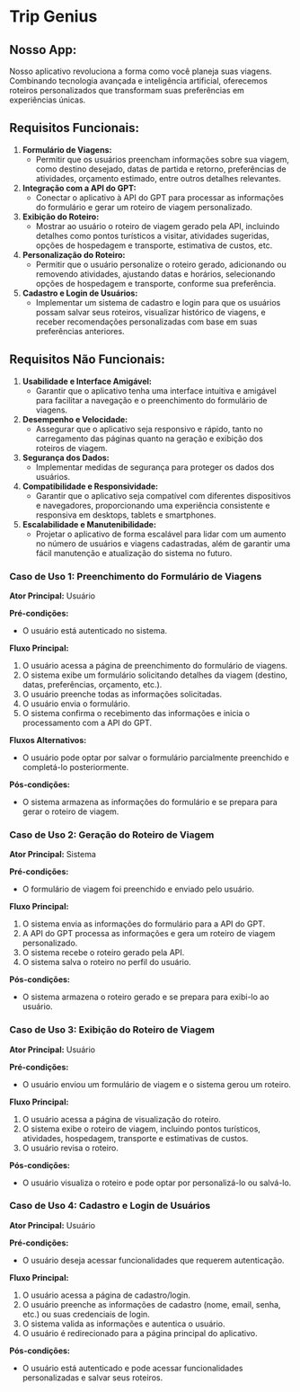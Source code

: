 # Trip Genius

## Nosso App:

Nosso aplicativo revoluciona a forma como você planeja suas viagens. Combinando tecnologia avançada e inteligência artificial, oferecemos roteiros personalizados que transformam suas preferências em experiências únicas.

## **Requisitos Funcionais:**

1. **Formulário de Viagens:**
    - Permitir que os usuários preencham informações sobre sua viagem, como destino desejado, datas de partida e retorno, preferências de atividades, orçamento estimado, entre outros detalhes relevantes.
2. **Integração com a API do GPT:**
    - Conectar o aplicativo à API do GPT para processar as informações do formulário e gerar um roteiro de viagem personalizado.
3. **Exibição do Roteiro:**
    - Mostrar ao usuário o roteiro de viagem gerado pela API, incluindo detalhes como pontos turísticos a visitar, atividades sugeridas, opções de hospedagem e transporte, estimativa de custos, etc.
4. **Personalização do Roteiro:**
    - Permitir que o usuário personalize o roteiro gerado, adicionando ou removendo atividades, ajustando datas e horários, selecionando opções de hospedagem e transporte, conforme sua preferência.
5. **Cadastro e Login de Usuários:**
    - Implementar um sistema de cadastro e login para que os usuários possam salvar seus roteiros, visualizar histórico de viagens, e receber recomendações personalizadas com base em suas preferências anteriores.

## **Requisitos Não Funcionais:**

1. **Usabilidade e Interface Amigável:**
    - Garantir que o aplicativo tenha uma interface intuitiva e amigável para facilitar a navegação e o preenchimento do formulário de viagens.
2. **Desempenho e Velocidade:**
    - Assegurar que o aplicativo seja responsivo e rápido, tanto no carregamento das páginas quanto na geração e exibição dos roteiros de viagem.
3. **Segurança dos Dados:**
    - Implementar medidas de segurança para proteger os dados dos usuários.
4. **Compatibilidade e Responsividade:**
    - Garantir que o aplicativo seja compatível com diferentes dispositivos e navegadores, proporcionando uma experiência consistente e responsiva em desktops, tablets e smartphones.
5. **Escalabilidade e Manutenibilidade:**
    - Projetar o aplicativo de forma escalável para lidar com um aumento no número de usuários e viagens cadastradas, além de garantir uma fácil manutenção e atualização do sistema no futuro.

### **Caso de Uso 1: Preenchimento do Formulário de Viagens**

**Ator Principal:** Usuário

**Pré-condições:**

- O usuário está autenticado no sistema.

**Fluxo Principal:**

1. O usuário acessa a página de preenchimento do formulário de viagens.
2. O sistema exibe um formulário solicitando detalhes da viagem (destino, datas, preferências, orçamento, etc.).
3. O usuário preenche todas as informações solicitadas.
4. O usuário envia o formulário.
5. O sistema confirma o recebimento das informações e inicia o processamento com a API do GPT.

**Fluxos Alternativos:**

- O usuário pode optar por salvar o formulário parcialmente preenchido e completá-lo posteriormente.

**Pós-condições:**

- O sistema armazena as informações do formulário e se prepara para gerar o roteiro de viagem.

### **Caso de Uso 2: Geração do Roteiro de Viagem**

**Ator Principal:** Sistema

**Pré-condições:**

- O formulário de viagem foi preenchido e enviado pelo usuário.

**Fluxo Principal:**

1. O sistema envia as informações do formulário para a API do GPT.
2. A API do GPT processa as informações e gera um roteiro de viagem personalizado.
3. O sistema recebe o roteiro gerado pela API.
4. O sistema salva o roteiro no perfil do usuário.

**Pós-condições:**

- O sistema armazena o roteiro gerado e se prepara para exibi-lo ao usuário.

### **Caso de Uso 3: Exibição do Roteiro de Viagem**

**Ator Principal:** Usuário

**Pré-condições:**

- O usuário enviou um formulário de viagem e o sistema gerou um roteiro.

**Fluxo Principal:**

1. O usuário acessa a página de visualização do roteiro.
2. O sistema exibe o roteiro de viagem, incluindo pontos turísticos, atividades, hospedagem, transporte e estimativas de custos.
3. O usuário revisa o roteiro.

**Pós-condições:**

- O usuário visualiza o roteiro e pode optar por personalizá-lo ou salvá-lo.

### **Caso de Uso 4: Cadastro e Login de Usuários**

**Ator Principal:** Usuário

**Pré-condições:**

- O usuário deseja acessar funcionalidades que requerem autenticação.

**Fluxo Principal:**

1. O usuário acessa a página de cadastro/login.
2. O usuário preenche as informações de cadastro (nome, email, senha, etc.) ou suas credenciais de login.
3. O sistema valida as informações e autentica o usuário.
4. O usuário é redirecionado para a página principal do aplicativo.

**Pós-condições:**

- O usuário está autenticado e pode acessar funcionalidades personalizadas e salvar seus roteiros.

